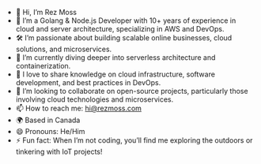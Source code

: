 - 👋 Hi, I’m Rez Moss
- 🚀 I’m a Golang & Node.js Developer with 10+ years of experience in cloud and server architecture, specializing in AWS and DevOps.
- 🛠️ I’m passionate about building scalable online businesses, cloud solutions, and microservices.
- 🌱 I’m currently diving deeper into serverless architecture and containerization.
- 💬 I love to share knowledge on cloud infrastructure, software development, and best practices in DevOps.
- 💞️ I’m looking to collaborate on open-source projects, particularly those involving cloud technologies and microservices.
- 📫 How to reach me: hi@rezmoss.com 
- 🌍 Based in Canada
- 😄 Pronouns: He/Him
- ⚡ Fun fact: When I’m not coding, you’ll find me exploring the outdoors or tinkering with IoT projects!
